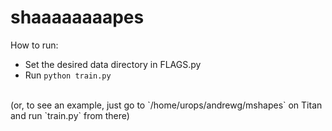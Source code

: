 # shaaaaaaaapes

How to run: 

* Set the desired data directory in FLAGS.py
* Run `python train.py`

<br>
(or, to see an example, just go to `/home/urops/andrewg/mshapes` on Titan and run `train.py` from there)
